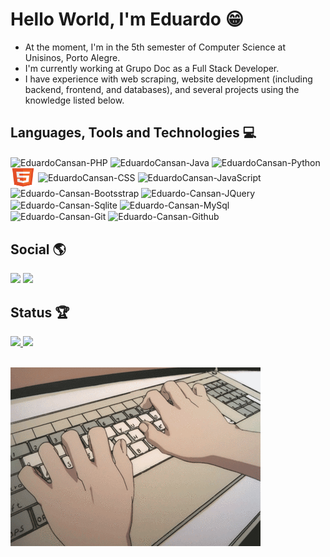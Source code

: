 # Hello World, I'm Eduardo 😁 

- At the moment, I'm in the 5th semester of Computer Science at Unisinos, Porto Alegre.
- I'm currently working at Grupo Doc as a Full Stack Developer.
- I have experience with web scraping, website development (including backend, frontend, and databases), and several projects using the knowledge listed below.

## Languages, Tools and Technologies 💻
  
<div style="display: inline_block">
    <img alt="EduardoCansan-PHP" align="center" height="40" widht="40" src="https://cdn.jsdelivr.net/gh/devicons/devicon@latest/icons/php/php-original.svg" />      
    <img alt="EduardoCansan-Java" align="center" height="35" width="40" src="https://cdn.jsdelivr.net/gh/devicons/devicon@latest/icons/java/java-original.svg" />
    <img alt="EduardoCansan-Python" align="center" height="35" width="40" src="https://cdn.jsdelivr.net/gh/devicons/devicon@latest/icons/python/python-original.svg" />
    <img alt="EduardoCansan-HTML" align="center" height="30" width="40" src="https://raw.githubusercontent.com/devicons/devicon/master/icons/html5/html5-original.svg" />
    <img alt="EduardoCansan-CSS" align="center" height="30" width="40" src="https://cdn.jsdelivr.net/gh/devicons/devicon@latest/icons/css3/css3-original.svg" />
    <img alt="EduardoCansan-JavaScript" align="center" height="30" width="40" src="https://cdn.jsdelivr.net/gh/devicons/devicon@latest/icons/javascript/javascript-original.svg" />
    <img alt="Eduardo-Cansan-Bootsstrap" align="center" height="35" widht="40" src="https://cdn.jsdelivr.net/gh/devicons/devicon@latest/icons/bootstrap/bootstrap-original.svg" /> 
    <img alt="Eduardo-Cansan-JQuery" align="center" height="30" width="40" src="https://cdn.jsdelivr.net/gh/devicons/devicon@latest/icons/jquery/jquery-original.svg" />
    <img alt="Eduardo-Cansan-Sqlite" align="center" height="30" widht="40" src="https://cdn.jsdelivr.net/gh/devicons/devicon@latest/icons/sqlite/sqlite-original.svg" />
    <img alt="Eduardo-Cansan-MySql" align="center" height="50" width="40" src="https://cdn.jsdelivr.net/gh/devicons/devicon@latest/icons/mysql/mysql-original-wordmark.svg" />
    <img alt="Eduardo-Cansan-Git" align="center" height="30" width="40" src="https://cdn.jsdelivr.net/gh/devicons/devicon@latest/icons/git/git-original.svg" />
    <img alt="Eduardo-Cansan-Github" style="background-color: #ffffff" align="center" height="30" widht="40" src="https://cdn.jsdelivr.net/gh/devicons/devicon@latest/icons/github/github-original.svg" />
</div>

## Social 🌎

<div> 
   <a href="https://www.linkedin.com/in/eduardo-meirelles-menegat-cansan-a44403287/" target="_blank"><img src="https://img.shields.io/badge/-LinkedIn-%230077B5?style=for-the-badge&logo=linkedin&logoColor=white" target="_blank"></a>
  <a href = "mailto:eduardocansann@gmail.com"><img src="https://img.shields.io/badge/-Gmail-%23333?style=for-the-badge&logo=gmail&logoColor=white" target="_blank"></a>
</div>

## Status 🏆

<div>
<a href="https://github.com/EduardoCansan">
<img loading="lazy" height="180em" src="https://github-readme-stats.vercel.app/api/top-langs/?username=EduardoCansan&layout=compact&langs_count=7&theme=github_dark_dimmed&include_all_commits=true&count_private=false"/>
<img loading="lazy" height="180em" src="https://github-readme-stats.vercel.app/api?username=EduardoCansan&show_icons=true&theme=github_dark_dimmed&include_all_commits=true&count_private=false"/>
</div><br>

![Typing GIF](https://raw.githubusercontent.com/EduardoCansan/EduardoCansan/main/anime-boy-using-computer.gif)


